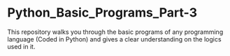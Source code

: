  # Python_Basic_Programs_Part-3
This repository walks you through the basic programs of any programming language (Coded in Python) and gives a clear understanding on the logics used in it.
